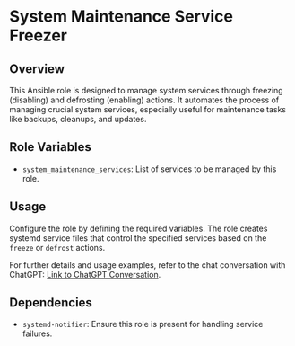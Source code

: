 # System Maintenance Service Freezer

## Overview
This Ansible role is designed to manage system services through freezing (disabling) and defrosting (enabling) actions. It automates the process of managing crucial system services, especially useful for maintenance tasks like backups, cleanups, and updates.


## Role Variables
- `system_maintenance_services`: List of services to be managed by this role.

## Usage
Configure the role by defining the required variables. The role creates systemd service files that control the specified services based on the `freeze` or `defrost` actions.

For further details and usage examples, refer to the chat conversation with ChatGPT: [Link to ChatGPT Conversation](https://chat.openai.com/share/212af169-1b57-41df-bd2d-c3d32eb1331b).

## Dependencies
- `systemd-notifier`: Ensure this role is present for handling service failures.
